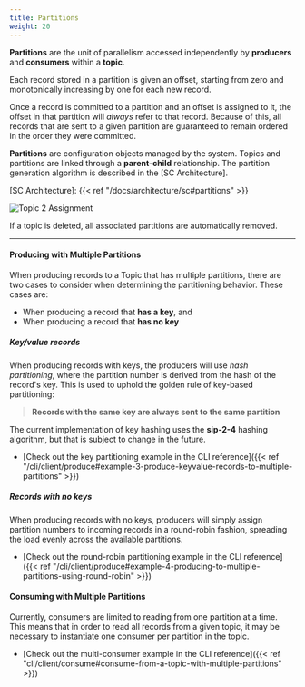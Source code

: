 ```yaml
---
title: Partitions
weight: 20
---
```


**Partitions** are the unit of parallelism accessed independently by **producers** and **consumers** within a **topic**.

Each record stored in a partition is
given an offset, starting from zero and monotonically increasing by one for each new
record. 

Once a record is committed to a partition and an offset is assigned to it, the offset in that partition will _always_ refer to that record. Because of this, all records that are sent to a given partition are
guaranteed to remain ordered in the order they were committed.


**Partitions** are configuration objects managed by the system. Topics and partitions are linked through a **parent-child** relationship. The partition generation algorithm is described in the [SC Architecture].

[SC Architecture]: {{< ref "/docs/architecture/sc#partitions" >}}

<!-- TODO This Image Renders Poorly -->
<img src="/docs/architecture/images/topic-2-partitions.svg"
     alt="Topic 2 Assignment"
     style="justify: center; max-width: 640px" />

If a topic is deleted, all associated partitions are automatically removed.

---

#### Producing with Multiple Partitions

When producing records to a Topic that has multiple partitions, there are two cases to
consider when determining the partitioning behavior. These cases are:

- When producing a record that **has a key**, and
- When producing a record that **has no key**

##### Key/value records

When producing records with keys, the producers will use _hash partitioning_,
where the partition number is derived from the hash of the record's key. This
is used to uphold the golden rule of key-based partitioning:

> **Records with the same key are always sent to the same partition**

The current implementation of key hashing uses the **sip-2-4** hashing algorithm,
but that is subject to change in the future.

- [Check out the key partitioning example in the CLI reference]({{< ref "/cli/client/produce#example-3-produce-keyvalue-records-to-multiple-partitions" >}})

##### Records with no keys

When producing records with no keys, producers will simply assign partition numbers
to incoming records in a round-robin fashion, spreading the load evenly across the
available partitions.

- [Check out the round-robin partitioning example in the CLI reference]({{< ref "/cli/client/produce#example-4-producing-to-multiple-partitions-using-round-robin" >}})

#### Consuming with Multiple Partitions

Currently, consumers are limited to reading from one partition at a time. This means
that in order to read all records from a given topic, it may be necessary to instantiate
one consumer per partition in the topic.

- [Check out the multi-consumer example in the CLI reference]({{< ref "cli/client/consume#consume-from-a-topic-with-multiple-partitions" >}})
